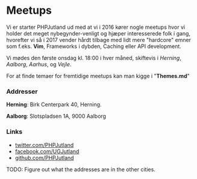 # Meetups

Vi er starter PHPJutland ud med at vi i 2016 kører nogle meetups hvor vi holder det meget nybegynder-venligt og hjæper
interesserede folk i gang, hvorefter vi så i 2017 vender hårdt tilbage med lidt mere "hardcore" emner som f.eks. **Vim**,
Frameworks i dybden, Caching eller API development.

Vi mødes den første onsdag kl. 18:00 i hver måned, skiftevis i *Herning*, *Aalborg*, *Aarhus*, og *Vejle*.

For at finde temaer for fremtidige meetups kan man kigge i "**Themes.md**"

### Addresser 
**Herning**: Birk Centerpark 40, Herning.

**Aalborg**: Slotspladsen 1A, 9000 Aalborg

### Links
* [twitter.com/PHPJutland](https://twitter.com/PHPJutland)
* [facebook.com/UGJutland](https://www.facebook.com/UGJutland)
* [github.com/PHPJutland](https://github.com/PHPJutland)

TODO: Figure out what the addresses are in the other cities.
